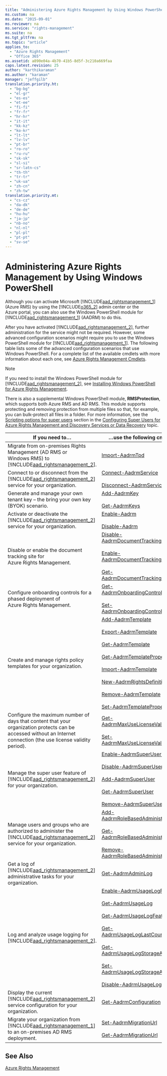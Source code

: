 ```yaml
---
title: "Administering Azure Rights Management by Using Windows PowerShell"
ms.custom: na
ms.date: "2015-09-01"
ms.reviewer: na
ms.service: "rights-management"
ms.suite: na
ms.tgt_pltfrm: na
ms.topic: "article"
applies_to: 
  - "Azure Rights Management"
  - "Office 365"
ms.assetid: a890e04a-4b70-41b5-8d5f-3c210a669faa
caps.latest.revision: 25
author: "karthikaraman"
ms.author: "karaman"
manager: "jeffgilb"
translation.priority.ht: 
  - "bg-bg"
  - "el-gr"
  - "es-es"
  - "et-ee"
  - "fi-fi"
  - "fr-fr"
  - "hr-hr"
  - "it-it"
  - "kk-kz"
  - "ko-kr"
  - "lt-lt"
  - "lv-lv"
  - "pt-br"
  - "ro-ro"
  - "ru-ru"
  - "sk-sk"
  - "sl-si"
  - "sr-latn-cs"
  - "th-th"
  - "tr-tr"
  - "uk-ua"
  - "zh-cn"
  - "zh-tw"
translation.priority.mt: 
  - "cs-cz"
  - "da-dk"
  - "de-de"
  - "hu-hu"
  - "ja-jp"
  - "nb-no"
  - "nl-nl"
  - "pl-pl"
  - "pt-pt"
  - "sv-se"
---
```

# Administering Azure Rights Management by Using Windows PowerShell
Although you can activate Microsoft [!INCLUDE[aad_rightsmanagement_1](../../ems/AADRightsMgmt/includes/aad_rightsmanagement_1_md.md)] (Azure RMS) by using the [!INCLUDE[o365_2](../../ems/AADRightsMgmt/includes/o365_2_md.md)] admin center or the Azure portal, you can also use the Windows PowerShell module for [!INCLUDE[aad_rightsmanagement_1](../../ems/AADRightsMgmt/includes/aad_rightsmanagement_1_md.md)] (AADRM) to do this.

After you have activated [!INCLUDE[aad_rightsmanagement_2](../../ems/AADRightsMgmt/includes/aad_rightsmanagement_2_md.md)], further administration for the service might not be required. However, some advanced configuration scenarios might require you to use the Windows PowerShell module for [!INCLUDE[aad_rightsmanagement_1](../../ems/AADRightsMgmt/includes/aad_rightsmanagement_1_md.md)]. The following table lists some of the advanced configuration scenarios that use Windows PowerShell. For a complete list of the available cmdlets with more information about each one, see [Azure Rights Management Cmdlets](http://msdn.microsoft.com/library/azure/dn629398.aspx).

> [!NOTE]
> If you need to install the Windows PowerShell module for [!INCLUDE[aad_rightsmanagement_2](../../ems/AADRightsMgmt/includes/aad_rightsmanagement_2_md.md)], see [Installing Windows PowerShell for Azure Rights Management](../../ems/AADRightsMgmt/installing-windows-powershell-for-azure-rights-management.md).

There is also a supplemental Windows PowerShell module, **RMSProtection**, which supports both Azure RMS and AD RMS. This module supports protecting and removing protection from multiple files so that, for example, you can bulk-protect all files in a folder. For more information, see the [Scripting options for super users](../../ems/AADRightsMgmt/configuring-super-users-for-azure-rights-management-and-discovery-services-or-data-recovery.md#BKMK_RMSProtectionModule) section in the [Configuring Super Users for Azure Rights Management and Discovery Services or Data Recovery](../../ems/AADRightsMgmt/configuring-super-users-for-azure-rights-management-and-discovery-services-or-data-recovery.md) topic.

|If you need to…|…use the following cmdlets|
|-------------------|------------------------------|
|Migrate from on-premises Rights Management (AD RMS or Windows RMS) to [!INCLUDE[aad_rightsmanagement_2](../../ems/AADRightsMgmt/includes/aad_rightsmanagement_2_md.md)].|[Import-AadrmTpd](http://msdn.microsoft.com/library/azure/dn857523.aspx)|
|Connect to or disconnect from the [!INCLUDE[aad_rightsmanagement_2](../../ems/AADRightsMgmt/includes/aad_rightsmanagement_2_md.md)] service for your organization.|[Connect-AadrmService](http://msdn.microsoft.com/library/azure/dn629415.aspx)<br /><br />[Disconnect-AadrmService](http://msdn.microsoft.com/library/azure/dn629416.aspx)|
|Generate and manage your own tenant key – the bring your own key (BYOK) scenario.|[Add-AadrmKey](http://msdn.microsoft.com/library/azure/dn629418.aspx)<br /><br />[Get-AadrmKeys](http://msdn.microsoft.com/library/azure/dn629420.aspx)|
|Activate or deactivate the [!INCLUDE[aad_rightsmanagement_2](../../ems/AADRightsMgmt/includes/aad_rightsmanagement_2_md.md)] service for your organization.|[Enable-Aadrm](http://msdn.microsoft.com/library/azure/dn629412.aspx)<br /><br />[Disable-Aadrm](http://msdn.microsoft.com/library/azure/dn629422.aspx)|
|Disable or enable the document tracking site for Azure Rights Management.|[Disable-AadrmDocumentTrackingFeature](https://msdn.microsoft.com/library/azure/mt548471.aspx)<br /><br />[Enable-AadrmDocumentTrackingFeature](https://msdn.microsoft.com/library/azure/mt548469.aspx)<br /><br />[Get-AadrmDocumentTrackingFeature](https://msdn.microsoft.com/library/azure/mt548470.aspx)|
|Configure onboarding controls for a phased deployment of Azure Rights Management.|[Get-AadrmOnboardingControlPolicy](http://msdn.microsoft.com/library/azure/dn857522.aspx)<br /><br />[Set-AadrmOnboardingControlPolicy](http://msdn.microsoft.com/library/azure/dn857521.aspx)|
|Create and manage rights policy templates for your organization.|[Add-AadrmTemplate](http://msdn.microsoft.com/library/azure/dn727075.aspx)<br /><br />[Export-AadrmTemplate](http://msdn.microsoft.com/library/azure/dn727078.aspx)<br /><br />[Get-AadrmTemplate](http://msdn.microsoft.com/library/azure/dn727079.aspx)<br /><br />[Get-AadrmTemplateProperty](http://msdn.microsoft.com/library/azure/dn727081.aspx)<br /><br />[Import-AadrmTemplate](http://msdn.microsoft.com/library/azure/dn727077.aspx)<br /><br />[New-AadrmRightsDefinition](http://msdn.microsoft.com/library/azure/dn727080.aspx)<br /><br />[Remove-AadrmTemplate](http://msdn.microsoft.com/library/azure/dn727082.aspx)<br /><br />[Set-AadrmTemplateProperty](http://msdn.microsoft.com/library/azure/dn727076.aspx)|
|Configure the maximum number of days that content that your organization protects can be accessed without an Internet connection (the use license validity period).|[Get-AadrmMaxUseLicenseValidityTime](https://msdn.microsoft.com/library/azure/dn932062.aspx)<br /><br />[Set-AadrmMaxUseLicenseValidityTime](https://msdn.microsoft.com/library/azure/dn932063.aspx)|
|Manage the super user feature of [!INCLUDE[aad_rightsmanagement_2](../../ems/AADRightsMgmt/includes/aad_rightsmanagement_2_md.md)] for your organization.|[Enable-AadrmSuperUserFeature](http://msdn.microsoft.com/library/azure/dn629400.aspx)<br /><br />[Disable-AadrmSuperUserFeature](http://msdn.microsoft.com/library/azure/dn629428.aspx)<br /><br />[Add-AadrmSuperUser](http://msdn.microsoft.com/library/azure/dn629411.aspx)<br /><br />[Get-AadrmSuperUser](http://msdn.microsoft.com/library/azure/dn629408.aspx)<br /><br />[Remove-AadrmSuperUser](http://msdn.microsoft.com/library/azure/dn629405.aspx)|
|Manage users and groups who are authorized to administer the [!INCLUDE[aad_rightsmanagement_2](../../ems/AADRightsMgmt/includes/aad_rightsmanagement_2_md.md)] service for your organization.|[Add-AadrmRoleBasedAdministrator](http://msdn.microsoft.com/library/azure/dn629417.aspx)<br /><br />[Get-AadrmRoleBasedAdministrator](http://msdn.microsoft.com/library/azure/dn629407.aspx)<br /><br />[Remove-AadrmRoleBasedAdministrator](http://msdn.microsoft.com/library/azure/dn629424.aspx)|
|Get a log of [!INCLUDE[aad_rightsmanagement_2](../../ems/AADRightsMgmt/includes/aad_rightsmanagement_2_md.md)] administrative tasks for your organization.|[Get-AadrmAdminLog](http://msdn.microsoft.com/library/azure/dn629430.aspx)|
|Log and analyze usage logging for [!INCLUDE[aad_rightsmanagement_2](../../ems/AADRightsMgmt/includes/aad_rightsmanagement_2_md.md)].|[Enable-AadrmUsageLogFeature](http://msdn.microsoft.com/library/azure/dn629421.aspx)<br /><br />[Get-AadrmUsageLog](http://msdn.microsoft.com/library/azure/dn629401.aspx)<br /><br />[Get-AadrmUsageLogFeature](http://msdn.microsoft.com/library/azure/dn629425.aspx)<br /><br />[Get-AadrmUsageLogLastCounterValue](http://msdn.microsoft.com/library/azure/dn629423.aspx)<br /><br />[Get-AadrmUsageLogStorageAccount](http://msdn.microsoft.com/library/azure/dn629419.aspx)<br /><br />[Set-AadrmUsageLogStorageAccount](http://msdn.microsoft.com/library/azure/dn629426.aspx)<br /><br />[Disable-AadrmUsageLogFeature](http://msdn.microsoft.com/library/azure/dn629404.aspx)|
|Display the current [!INCLUDE[aad_rightsmanagement_2](../../ems/AADRightsMgmt/includes/aad_rightsmanagement_2_md.md)] service configuration for your organization.|[Get-AadrmConfiguration](http://msdn.microsoft.com/library/azure/dn629410.aspx)|
|Migrate your organization from [!INCLUDE[aad_rightsmanagement_1](../../ems/AADRightsMgmt/includes/aad_rightsmanagement_1_md.md)] to an on-premises AD RMS deployment.|[Set-AadrmMigrationUrl](http://msdn.microsoft.com/library/azure/dn629429.aspx)<br /><br />[Get-AadrmMigrationUrl](http://msdn.microsoft.com/library/azure/dn629403.aspx)|

## See Also
[Azure Rights Management](../Topic/Azure%20Rights%20Management.md)

